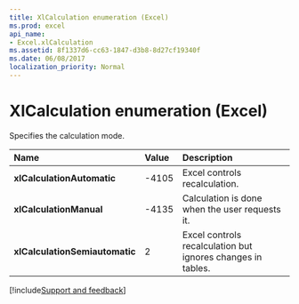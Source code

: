 ```yaml
---
title: XlCalculation enumeration (Excel)
ms.prod: excel
api_name:
- Excel.xlCalculation
ms.assetid: 8f1337d6-cc63-1847-d3b8-8d27cf19340f
ms.date: 06/08/2017
localization_priority: Normal
---
```



# XlCalculation enumeration (Excel)

Specifies the calculation mode.



|Name|Value|Description|
|:-----|:-----|:-----|
| **xlCalculationAutomatic**|-4105|Excel controls recalculation.|
| **xlCalculationManual**|-4135|Calculation is done when the user requests it.|
| **xlCalculationSemiautomatic**|2|Excel controls recalculation but ignores changes in tables.|

[!include[Support and feedback](~/includes/feedback-boilerplate.md)]
